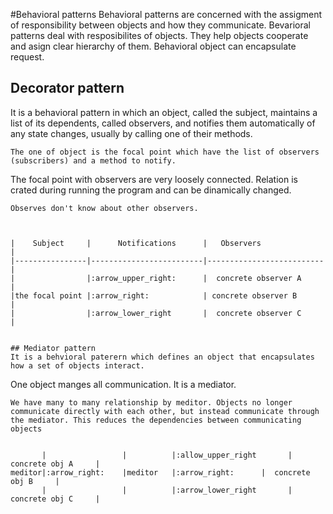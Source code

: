 #Behavioral patterns
Behavioral patterns are concerned with the assigment of responsibility between objects and how they communicate.
Bevarioral patterns deal with resposibilites of objects. They help objects cooperate and asign clear hierarchy of them.
Behavioral object can encapsulate request.


## Decorator pattern
It is a behavioral pattern in which an object, called the subject, maintains a list of its dependents, called observers, and notifies them automatically of any state changes, usually by calling one of their methods.

```
The one of object is the focal point which have the list of observers (subscribers) and a method to notify.

```
The focal point with observers are very loosely connected. Relation is crated during running the program and can be dinamically changed.

```
Observes don't know about other observers.



|    Subject     |  	Notifications	   |   Observers              |
|----------------|-------------------------|--------------------------|
|          	     |:arrow_upper_right:      |  concrete observer A     |
|the focal point |:arrow_right:            | concrete observer B      |
|                |:arrow_lower_right       |  concrete observer C     |


## Mediator pattern
It is a behvioral paterern which defines an object that encapsulates how a set of objects interact.

```
One object manges all communication. It is a mediator.

```
We have many to many relationship by meditor. Objects no longer communicate directly with each other, but instead communicate through the mediator. This reduces the dependencies between communicating objects


       |          	     |          |:allow_upper_right       |  concrete obj A     |
meditor|:arrow_right:    |meditor   |:arrow_right:      |  concrete obj B     |
       |                 |          |:arrow_lower_right       |  concrete obj C     |
